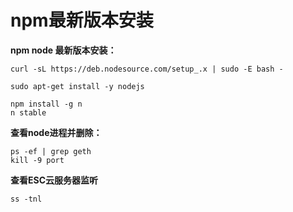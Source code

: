 # npm最新版本安装

**npm node 最新版本安装：**
```
curl -sL https://deb.nodesource.com/setup_.x | sudo -E bash -

sudo apt-get install -y nodejs
```
```
npm install -g n
n stable
```
**查看node进程并删除：**

```
ps -ef | grep geth
kill -9 port
```
**查看ESC云服务器监听**
```
ss -tnl
```